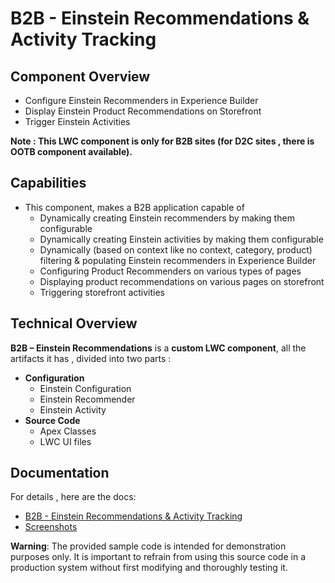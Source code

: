 # B2B - Einstein Recommendations & Activity Tracking #

## Component Overview ##
  - Configure Einstein Recommenders in Experience Builder 
  - Display Einstein Product Recommendations on Storefront 
  - Trigger Einstein Activities 

**Note  : This LWC component is only for B2B sites (for D2C sites , there is OOTB component available).** 


## Capabilities ##
- This component, makes a B2B application capable of
  - Dynamically creating Einstein recommenders by making them configurable
  - Dynamically creating Einstein activities by making them configurable
  - Dynamically (based on context like no context, category, product) filtering & populating Einstein recommenders in Experience Builder
  - Configuring Product Recommenders on various types of pages
  - Displaying product recommendations on various pages on storefront
  - Triggering storefront activities

## Technical Overview ##
**B2B – Einstein Recommendations** is a **custom LWC component**, all the artifacts it has , divided into two parts :
- **Configuration**
  - Einstein Configuration
  - Einstein Recommender
  - Einstein Activity  
- **Source Code**
  - Apex Classes
  - LWC UI files

## Documentation ##
For details , here are the docs: 
  - [B2B - Einstein Recommendations & Activity Tracking](/einstein/docs/B2B%20-%20Einstein%20Recommendations%20&%20Activity%20Tracking-210624-153421.pdf)
  - [Screenshots](/einstein/docs/Screen%20Shots%20-%20B2B%20Einstein%20Recommendations-210624-153459.pdf)

**Warning**: The provided sample code is intended for demonstration purposes only. It is important to refrain from using this source code in a production system without first modifying and thoroughly testing it.

